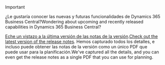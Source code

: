 > [!IMPORTANT]
>
> <span data-ttu-id="03ec2-101">¿Le gustaría conocer las nuevas y futuras funcionalidades de Dynamics 365 Business Central?</span><span class="sxs-lookup"><span data-stu-id="03ec2-101">Wondering about upcoming and recently released capabilities in Dynamics 365 Business Central?</span></span>
>
> <span data-ttu-id="03ec2-102">[Eche un vistazo a la última versión de las notas de la versión](/business-applications-release-notes/April19/dynamics365-business-central/).</span><span class="sxs-lookup"><span data-stu-id="03ec2-102">[Check out the latest version of the release notes](/business-applications-release-notes/April19/dynamics365-business-central/).</span></span> <span data-ttu-id="03ec2-103">Hemos capturado todos los detalles, e incluso puede obtener las notas de la versión como un único PDF que puede usar para la planificación.</span><span class="sxs-lookup"><span data-stu-id="03ec2-103">We've captured all the details, and you can even get the release notes as a single PDF that you can use for planning.</span></span>  
